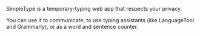 SimpleType is a temporary-typing web app that respects your privacy.

You can use it to communicate, to use typing assistants (like LanguageTool and Grammarly), or as a word and sentence counter.